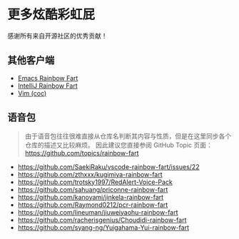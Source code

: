 # 更多炫酷彩虹屁

感谢所有来自开源社区的优秀贡献！

## 其他客户端

* [Emacs Rainbow Fart](https://github.com/stardiviner/emacs-rainbow-fart)
* [IntelliJ Rainbow Fart](https://github.com/izhangzhihao/intellij-rainbow-fart)
* [Vim (coc)](https://github.com/iamcco/coc-rainbow-fart)

## 语音包

> 由于语音包往往很难直接从仓库名判断其内容与性质，但是在这里同步各个仓库的描述又比较麻烦。
> 因此建议您直接参阅 GitHub Topic 页面：https://github.com/topics/rainbow-fart

* https://github.com/SaekiRaku/vscode-rainbow-fart/issues/22
* https://github.com/zthxxx/kugimiya-rainbow-fart
* https://github.com/trotsky1997/RedAlert-Voice-Pack
* https://github.com/sahuang/priconne-rainbow-fart
* https://github.com/kanoyami/jinkela-rainbow-fart
* https://github.com/Raymond0212/pcr-rainbow-fart
* https://github.com/lineuman/jiuweiyaohu-rainbow-fart
* https://github.com/racherisgenius/Choudidi-rainbow-fart
* https://github.com/syang-ng/Yuigahama-Yui-rainbow-fart
